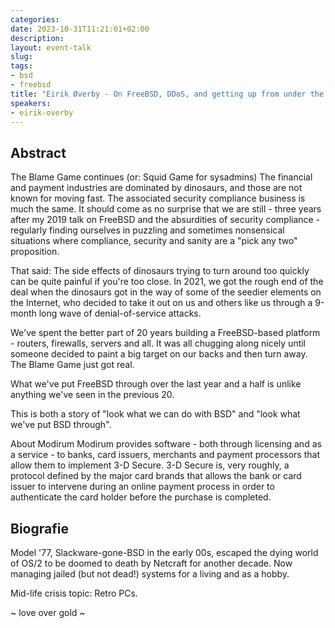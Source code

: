 ```yaml
---
categories:
date: 2023-10-31T11:21:01+02:00
description:
layout: event-talk
slug:
tags:
- bsd
- freebsd
title: "Eirik Øverby - On FreeBSD, DDoS, and getting up from under the bus"
speakers:
- eirik-overby
---
```


## Abstract

The Blame Game continues (or: Squid Game for sysadmins)
The financial and payment industries are dominated by dinosaurs, and those are not known for moving fast. The associated security compliance business is much the same. It should come as no surprise that we are still - three years after my 2019 talk on FreeBSD and the absurdities of security compliance - regularly finding ourselves in puzzling and sometimes nonsensical situations where compliance, security and sanity are a "pick any two" proposition.

That said: The side effects of dinosaurs trying to turn around too quickly can be quite painful if you're too close. In 2021, we got the rough end of the deal when the dinosaurs got in the way of some of the seedier elements on the Internet, who decided to take it out on us and others like us through a 9-month long wave of denial-of-service attacks.

We've spent the better part of 20 years building a FreeBSD-based platform - routers, firewalls, servers and all. It was all chugging along nicely until someone decided to paint a big target on our backs and then turn away. The Blame Game just got real.

What we've put FreeBSD through over the last year and a half is unlike anything we've seen in the previous 20.

This is both a story of "look what we can do with BSD" and "look what we've put BSD through".

About Modirum
Modirum provides software - both through licensing and as a service - to banks, card issuers, merchants and payment processors that allow them to implement 3-D Secure. 3-D Secure is, very roughly, a protocol defined by the major card brands that allows the bank or card issuer to intervene during an online payment process in order to authenticate the card holder before the purchase is completed.

## Biografie

Model '77, Slackware-gone-BSD in the early 00s, escaped the dying world of OS/2 to be doomed to death by Netcraft for another decade. Now managing jailed (but not dead!) systems for a living and as a hobby.

Mid-life crisis topic: Retro PCs.

~ love over gold ~
